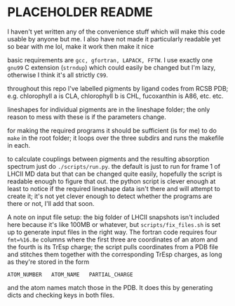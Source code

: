 PLACEHOLDER README
==================


I haven't yet written any of the convenience stuff which will make this code usable by anyone but me.
I also have not made it particularly readable yet so bear with me lol, make it work then make it nice

basic requirements are `gcc, gfortran, LAPACK, FFTW`. I use exactly one `gnu99` C extension (`strndup`) which could easily be changed but I'm lazy, otherwise I think it's all strictly `C99`.

throughout this repo I've labelled pigments by ligand codes from RCSB PDB; e.g. chlorophyll a is CLA, chlorophyll b is CHL, fucoxanthin is A86, etc. etc.

lineshapes for individual pigments are in the lineshape folder; the only reason to mess with these is if the parameters change.

for making the required programs it should be sufficient (is for me) to do `make` in the root folder; it loops over the three subdirs and runs the makefile in each.

to calculate couplings between pigments and the resulting absorption spectrum just do `./scripts/run.py`. the default is just to run for frame 1 of LHCII MD data but that can be changed quite easily, hopefully the script is readable enough to figure that out.
the python script is clever enough at least to notice if the required lineshape data isn't there and will attempt to create it; it's not yet clever enough to detect whether the programs are there or not, I'll add that soon.

A note on input file setup: the big folder of LHCII snapshots isn't included here because it's like 100MB or whatever, but `scripts/fix_files.sh` is set up to generate input files in the right way. The fortran code requires four `fmt=%16.8e` columns where the first three are coordinates of an atom and the fourth is its TrEsp charge; the script pulls coordinates from a PDB file and stitches them together with the corresponding TrEsp charges, as long as they're stored in the form 

`ATOM_NUMBER   ATOM_NAME   PARTIAL_CHARGE`

and the atom names match those in the PDB. It does this by generating dicts and checking keys in both files.
